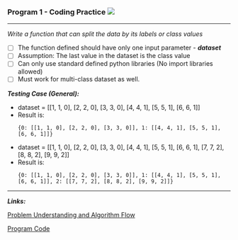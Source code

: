 ### Program 1 - Coding Practice ![](https://img.shields.io/badge/Level-Easy-green)

---------------------------------------------------------------------------------------------------------------------------------------------------

*Write a function that can split the data by its labels or class values*

- [ ] The function defined should have only one input parameter - ***dataset***
- [ ] Assumption: The last value in the dataset is the class value 
- [ ] Can only use standard defined python libraries (No import libraries allowed)
- [ ] Must work for multi-class dataset as well.

***Testing Case (General):***
* dataset = [[1, 1, 0], [2, 2, 0], [3, 3, 0], [4, 4, 1], [5, 5, 1], [6, 6, 1]]
* Result is: 
  ```
  {0: [[1, 1, 0], [2, 2, 0], [3, 3, 0]], 1: [[4, 4, 1], [5, 5, 1], [6, 6, 1]]}
  ```
* dataset = [[1, 1, 0], [2, 2, 0], [3, 3, 0], [4, 4, 1], [5, 5, 1], [6, 6, 1], [7, 7, 2], [8, 8, 2], [9, 9, 2]]
* Result is:
  ```
  {0: [[1, 1, 0], [2, 2, 0], [3, 3, 0]], 1: [[4, 4, 1], [5, 5, 1], [6, 6, 1]], 2: [[7, 7, 2], [8, 8, 2], [9, 9, 2]]}
  ```
------------------------------------------------------------------------------------------------------------------------------------------------

***Links:***

[Problem Understanding and Algorithm Flow](https://github.com/worklifesg/Daily-Coding-Challenges-Practice/blob/main/General%2C%20DS%2C%20Algo/Progam%201%20-%20Split%20values%20by%20class/1_Problem_Understanding_Algorithm.md)

[Program Code](https://github.com/worklifesg/Daily-Coding-Challenges-Practice/blob/main/General%2C%20DS%2C%20Algo/Progam%201%20-%20Split%20values%20by%20class/2_Program_Code.py)
